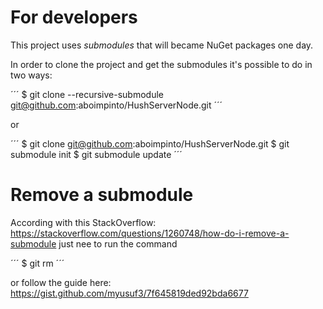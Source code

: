 # For developers

This project uses *submodules* that will became NuGet packages one day. 

In order to clone the project and get the submodules it's possible to do in two ways: 

´´´
    $ git clone --recursive-submodule git@github.com:aboimpinto/HushServerNode.git
´´´

or 

´´´
    $ git clone git@github.com:aboimpinto/HushServerNode.git
    $ git submodule init
    $ git submodule update
´´´

# Remove a submodule

According with this StackOverflow: https://stackoverflow.com/questions/1260748/how-do-i-remove-a-submodule
just nee to run the command

´´´
    $ git rm <path-to-submodule>
´´´

or follow the guide here: https://gist.github.com/myusuf3/7f645819ded92bda6677